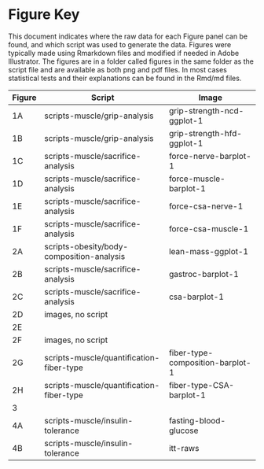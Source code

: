 Figure Key
============

This document indicates where the raw data for each Figure panel can be found, and which script was used to generate the data.  Figures were typically made using Rmarkdown files and modified if needed in Adobe Illustrator. The figures are in a folder called figures in the same folder as the script file and are available as both png and pdf files.  In most cases statistical tests and their explanations can be found in the Rmd/md files.

| Figure | Script | Image |
|--------|--------|-------|
|   1A     |     scripts-muscle/grip-analysis   |    grip-strength-ncd-ggplot-1   |
|   1B     |     scripts-muscle/grip-analysis   |    grip-strength-hfd-ggplot-1   |
|   1C     |     scripts-muscle/sacrifice-analysis    |   force-nerve-barplot-1    |
|   1D     |     scripts-muscle/sacrifice-analysis    |   force-muscle-barplot-1   |
|   1E     |     scripts-muscle/sacrifice-analysis   |  force-csa-nerve-1     |
|   1F     |     scripts-muscle/sacrifice-analysis   |  force-csa-muscle-1     |
|   2A     |     scripts-obesity/body-composition-analysis   | lean-mass-ggplot-1      |
|   2B     |     scripts-muscle/sacrifice-analysis   |  gastroc-barplot-1     |
|   2C     |     scripts-muscle/sacrifice-analysis   |  csa-barplot-1  |
|   2D     |     images, no script   |       |
|   2E     |        |       |
|   2F     |     images, no script  |       |
|   2G     |     scripts-muscle/quantification-fiber-type   |  fiber-type-composition-barplot-1     |
|   2H     |     scripts-muscle/quantification-fiber-type  |  fiber-type-CSA-barplot-1     |
|   3      |        |       |
|   4A     |     scripts-muscle/insulin-tolerance    |  fasting-blood-glucose |
|   4B     |     scripts-muscle/insulin-tolerance    |  itt-raws |
